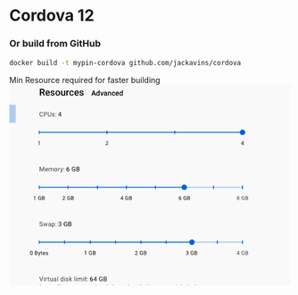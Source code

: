# Cordova 12

### Or build from GitHub

```bash
docker build -t mypin-cordova github.com/jackavins/cordova
```

Min Resource required for faster building
![Alt text](image.png)